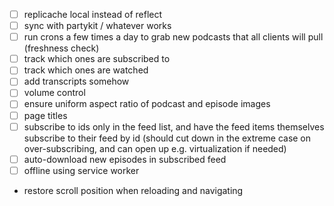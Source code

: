 - [ ] replicache local instead of reflect
- [ ] sync with partykit / whatever works
- [ ] run crons a few times a day to grab new podcasts that all clients will pull (freshness check)
- [ ] track which ones are subscribed to
- [ ] track which ones are watched
- [ ] add transcripts somehow
- [ ] volume control
- [ ] ensure uniform aspect ratio of podcast and episode images
- [ ] page titles
- [ ] subscribe to ids only in the feed list, and have the feed items themselves subscribe to their feed by id (should cut down in the extreme case on over-subscribing, and can open up e.g. virtualization if needed)
- [ ] auto-download new episodes in subscribed feed
- [ ] offline using service worker
- restore scroll position when reloading and navigating
